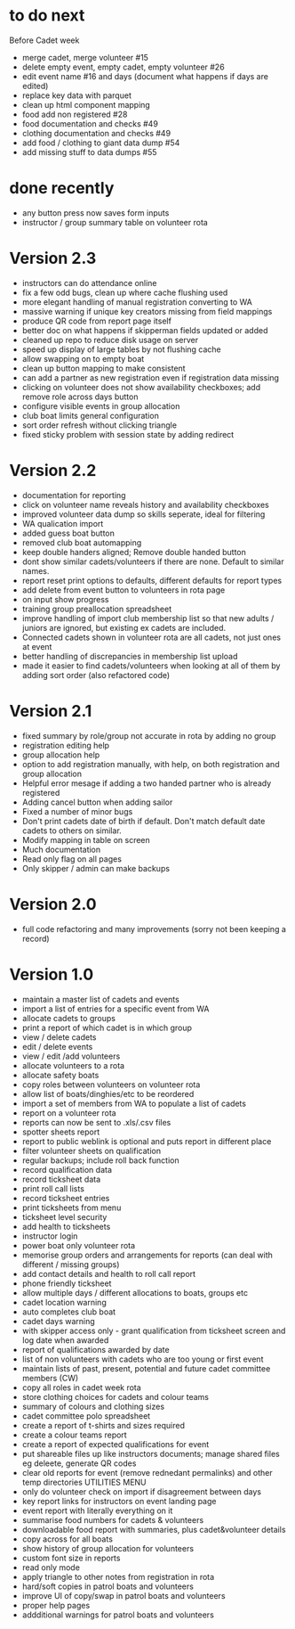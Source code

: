 
# to do next

Before Cadet week
- merge cadet, merge volunteer #15
- delete empty event, empty cadet, empty volunteer #26
- edit event name #16 and days (document what happens if days are edited)
- replace key data with parquet
- clean up html component mapping
- food add non registered #28
- food documentation and checks #49
- clothing documentation and checks #49
- add food / clothing to giant data dump #54
- add missing stuff to data dumps #55

# done recently

- any button press now saves form inputs
- instructor / group summary table on volunteer rota

# Version 2.3
- instructors can do attendance online
- fix a few odd bugs, clean up where cache flushing used
- more elegant handling of manual registration converting to WA
- massive warning if unique key creators missing from field mappings
- produce QR code from report page itself
- better doc on what happens if skipperman fields updated or added
- cleaned up repo to reduce disk usage on server
- speed up display of large tables by not flushing cache
- allow swapping on to empty boat
- clean up button mapping to make consistent
- can add a partner as new registration even if registration data missing
- clicking on volunteer does not show availability checkboxes; add remove role across days button
- configure visible events in group allocation 
- club boat limits general configuration 
- sort order refresh without clicking triangle
- fixed sticky problem with session state by adding redirect 

# Version 2.2
- documentation for reporting 
- click on volunteer name reveals history and availability checkboxes
- improved volunteer data dump so skills seperate, ideal for filtering
- WA qualication import
- added guess boat button 
- removed club boat automapping
- keep double handers aligned; Remove double handed button
- dont show similar cadets/volunteers if there are none. Default to similar names.
- report reset print options to defaults, different defaults for report types 
- add delete from event button to volunteers in rota page 
- on input show progress 
- training group preallocation spreadsheet 
- improve handling of import club membership list so that new adults / juniors are ignored, but existing ex cadets are included.
- Connected cadets shown in volunteer rota are all cadets, not just ones at event
- better handling of discrepancies in membership list upload
- made it easier to find cadets/volunteers when looking at all of them by adding sort order (also refactored code) 

# Version 2.1

- fixed summary by role/group not accurate in rota by adding no group
- registration editing help
- group allocation help
- option to add registration manually, with help, on both registration and group allocation 
- Helpful error mesage if adding a two handed partner who is already registered
- Adding cancel button when adding sailor
- Fixed a number of minor bugs
- Don't print cadets date of birth if default. Don't match default date cadets to others on similar.
- Modify mapping in table on screen
- Much documentation
- Read only flag on all pages
- Only skipper / admin can make backups

 
# Version 2.0

- full code refactoring and many improvements (sorry not been keeping a record)

# Version 1.0

- maintain a master list of cadets and events
- import a list of entries for a specific event from WA
- allocate cadets to groups 
- print a report of which cadet is in which group
- view / delete cadets
- edit / delete events
- view / edit /add volunteers 
- allocate volunteers to a rota
- allocate safety boats
- copy roles between volunteers on volunteer rota
- allow list of boats/dinghies/etc to be reordered
- import a set of members from WA to populate a list of cadets
- report on a volunteer rota
- reports can now be sent to .xls/.csv files
- spotter sheets report
- report to public weblink is optional and puts report in different place
- filter volunteer sheets on qualification
- regular backups; include roll back function 
- record qualification data 
- record ticksheet data
- print roll call lists
- record ticksheet entries
- print ticksheets from menu
- ticksheet level security
- add health to ticksheets
- instructor login
- power boat only volunteer rota
- memorise group orders and arrangements for reports (can deal with different / missing groups)
- add contact details and health to roll call report
- phone friendly ticksheet
- allow multiple days / different allocations to boats, groups etc
- cadet location warning
- auto completes club boat
- cadet days warning
- with skipper access only - grant qualification from ticksheet screen and log date when awarded
- report of qualifications awarded by date
- list of non volunteers with cadets who are too young or first event
- maintain lists of past, present, potential and future cadet committee members (CW)
- copy all roles in cadet week rota
- store clothing choices for cadets and colour teams
- summary of colours and clothing sizes
- cadet committee polo spreadsheet
- create a report of t-shirts and sizes required
- create a colour teams report
- create a report of expected qualifications for event
- put shareable files up like instructors documents; manage shared files eg deleete, generate QR codes
- clear old reports for event (remove rednedant permalinks) and other temp directories UTILITIES MENU
- only do volunteer check on import if disagreement between days
- key report links for instructors on event landing page
- event report with literally everything on it
- summarise food numbers for cadets & volunteers
- downloadable food report with summaries, plus cadet&volunteer details
- copy across for all boats
- show history of group allocation for volunteers
- custom font size in reports
- read only mode
- apply triangle to other notes from registration in rota
- hard/soft copies in patrol boats and volunteers
- improve UI of copy/swap in patrol boats and volunteers
- proper help pages
- addditional warnings for patrol boats and volunteers